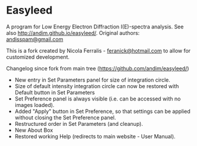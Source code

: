 Easyleed
========

A program for Low Energy Electron Diffraction I(E)-spectra analysis. See also http://andim.github.io/easyleed/. Original authors: andisspam@gmail.com

This is a fork created by Nicola Ferralis - feranick@hotmail.com to allow for customized development.

Changelog since fork from main tree (https://github.com/andim/easyleed/)

- New entry in Set Parameters panel for size of integration circle.
- Size of default intensity integration circle can now be restored with Default button in Set Parameters
- Set Preference panel is always visible (i.e. can be accessed with no images loaded).
- Added "Apply" button in Set Preference, so that settings can be applied without closing the Set Preference panel.
- Restructured order in Set Parameters (and cleanup).
- New About Box
- Restored working Help (redirects to main website - User Manual).

